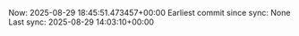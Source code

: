 Now: 2025-08-29 18:45:51.473457+00:00 Earliest commit since sync: None Last sync: 2025-08-29 14:03:10+00:00
